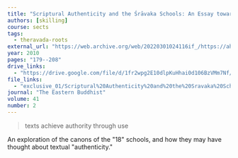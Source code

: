 ```yaml
---
title: "Scriptural Authenticity and the Śrāvaka Schools: An Essay towards an Indian Perspective"
authors: [skilling]
course: sects
tags:
  - theravada-roots
external_url: "https://web.archive.org/web/20220301024116if_/https://ahandfulofleaves.org/documents/Scriptural%20Authenticity%20and%20the%20Sravaka%20Schools_An%20Essay%20towards%20an%20Indian%20Perspective_Peter%20Skilling_EB_41-2_2010.pdf"
year: 2010
pages: "179--208"
drive_links:
  - "https://drive.google.com/file/d/1fr2wpg2E10dlpKuHhai0d106BzVMm7Nf/view?usp=drivesdk"
file_links:
  - "exclusive_01/Scriptural%20Authenticity%20and%20the%20Sravaka%20Schools_An%20Essay%20towards%20an%20Indian%20Perspective%20-%20Peter%20Skilling.pdf"
journal: "The Eastern Buddhist"
volume: 41
number: 2
---
```


> texts achieve authority through use

An exploration of the canons of the "18" schools, and how they may have thought about textual "authenticity."
 
